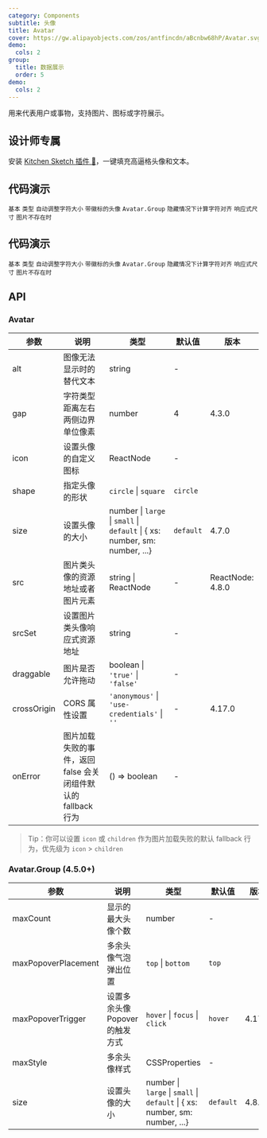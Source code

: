 ```yaml
---
category: Components
subtitle: 头像
title: Avatar
cover: https://gw.alipayobjects.com/zos/antfincdn/aBcnbw68hP/Avatar.svg
demo:
  cols: 2
group:
  title: 数据展示
  order: 5
demo:
  cols: 2
---
```


用来代表用户或事物，支持图片、图标或字符展示。

## 设计师专属

安装 [Kitchen Sketch 插件 💎](https://kitchen.alipay.com)，一键填充高逼格头像和文本。

## 代码演示

<code src="./demo/basic.tsx">基本</code>
<code src="./demo/type.tsx">类型</code>
<code src="./demo/dynamic.tsx">自动调整字符大小</code>
<code src="./demo/badge.tsx">带徽标的头像</code>
<code src="./demo/group.tsx">Avatar.Group</code>
<code src="./demo/toggle-debug.tsx">隐藏情况下计算字符对齐</code>
<code src="./demo/responsive.tsx">响应式尺寸</code>
<code src="./demo/fallback.tsx">图片不存在时</code>

## 代码演示

<code src="./demo/basic.tsx">基本</code>
<code src="./demo/type.tsx">类型</code>
<code src="./demo/dynamic.tsx">自动调整字符大小</code>
<code src="./demo/badge.tsx">带徽标的头像</code>
<code src="./demo/group.tsx">Avatar.Group</code>
<code src="./demo/toggle-debug.tsx">隐藏情况下计算字符对齐</code>
<code src="./demo/responsive.tsx">响应式尺寸</code>
<code src="./demo/fallback.tsx">图片不存在时</code>

## API

### Avatar

| 参数        | 说明                                                          | 类型                                                                        | 默认值    | 版本             |
| ----------- | ------------------------------------------------------------- | --------------------------------------------------------------------------- | --------- | ---------------- |
| alt         | 图像无法显示时的替代文本                                      | string                                                                      | -         |                  |
| gap         | 字符类型距离左右两侧边界单位像素                              | number                                                                      | 4         | 4.3.0            |
| icon        | 设置头像的自定义图标                                          | ReactNode                                                                   | -         |                  |
| shape       | 指定头像的形状                                                | `circle` \| `square`                                                        | `circle`  |                  |
| size        | 设置头像的大小                                                | number \| `large` \| `small` \| `default` \| { xs: number, sm: number, ...} | `default` | 4.7.0            |
| src         | 图片类头像的资源地址或者图片元素                              | string \| ReactNode                                                         | -         | ReactNode: 4.8.0 |
| srcSet      | 设置图片类头像响应式资源地址                                  | string                                                                      | -         |                  |
| draggable   | 图片是否允许拖动                                              | boolean \| `'true'` \| `'false'`                                            | -         |                  |
| crossOrigin | CORS 属性设置                                                 | `'anonymous'` \| `'use-credentials'` \| `''`                                | -         | 4.17.0           |
| onError     | 图片加载失败的事件，返回 false 会关闭组件默认的 fallback 行为 | () => boolean                                                               | -         |                  |

> Tip：你可以设置 `icon` 或 `children` 作为图片加载失败的默认 fallback 行为，优先级为 `icon` > `children`

### Avatar.Group (4.5.0+)

| 参数                | 说明                            | 类型                                                                        | 默认值    | 版本   |
| ------------------- | ------------------------------- | --------------------------------------------------------------------------- | --------- | ------ |
| maxCount            | 显示的最大头像个数              | number                                                                      | -         |        |
| maxPopoverPlacement | 多余头像气泡弹出位置            | `top` \| `bottom`                                                           | `top`     |        |
| maxPopoverTrigger   | 设置多余头像 Popover 的触发方式 | `hover` \| `focus` \| `click`                                               | `hover`   | 4.17.0 |
| maxStyle            | 多余头像样式                    | CSSProperties                                                               | -         |        |
| size                | 设置头像的大小                  | number \| `large` \| `small` \| `default` \| { xs: number, sm: number, ...} | `default` | 4.8.0  |
